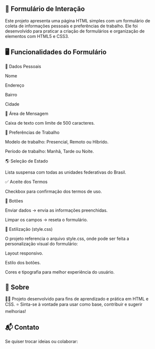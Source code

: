 ## 📝 Formulário de Interação

Este projeto apresenta uma página HTML simples com um formulário de coleta de informações pessoais e preferências de trabalho. Ele foi desenvolvido para praticar a criação de formulários e organização de elementos com HTML5 e CSS3.




## 🖥️ Funcionalidades do Formulário
📌 Dados Pessoais

Nome

Endereço

Bairro

Cidade

📝 Área de Mensagem

Caixa de texto com limite de 500 caracteres.

💼 Preferências de Trabalho

Modelo de trabalho: Presencial, Remoto ou Híbrido.

Período de trabalho: Manhã, Tarde ou Noite.

🌎 Seleção de Estado

Lista suspensa com todas as unidades federativas do Brasil.

✅ Aceite dos Termos

Checkbox para confirmação dos termos de uso.

🔘 Botões

Enviar dados → envia as informações preenchidas.

Limpar os campos → reseta o formulário.

🎨 Estilização (style.css)

O projeto referencia o arquivo style.css, onde pode ser feita a personalização visual do formulário:

Layout responsivo.

Estilo dos botões.

Cores e tipografia para melhor experiência do usuário.




## 📌 Sobre

👩‍💻 Projeto desenvolvido para fins de aprendizado e prática em HTML e CSS.
⭐ Sinta-se à vontade para usar como base, contribuir e sugerir melhorias!

## 📬 Contato

Se quiser trocar ideias ou colaborar:

<i class="fa-brands fa-linkedin"></i>

<i class="fa-brands fa-github"></i>



